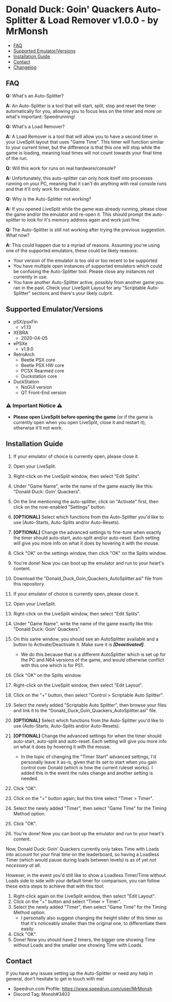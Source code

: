 # Donald Duck: Goin' Quackers Auto-Splitter & Load Remover v1.0.0 - by MrMonsh

<!-- TOC depth:6 withLinks:1 updateOnSave:1 orderedList:0 -->

- [FAQ](#FAQ)
- [Supported Emulator/Versions](#supported-emulator/versions)
- [Installation Guide](#installation-guide)
- [Contact](#contact)
- [Changelog](#changelog)

<!-- /TOC -->

## FAQ

**Q:** What's an Auto-Splitter?

**A:** An Auto-Splitter is a tool that will start, split, stop and reset the timer automatically for you, allowing you to focus less on the timer and more on what's important: Speedrunning!


**Q:** What's a Load Remover?

**A:** A Load Remover is a tool that will allow you to have a second timer in your LiveSplit layout that uses "Game Time". 
This timer will function similar to your current timer, but the difference is that this one will stop while the game is loading, meaning load times will not count towards your final time of the run.


**Q:** Will this work for runs on real hardware/console?

**A:** Unfortunately, this auto-splitter can only hook itself into processes running on your PC, meaning that it can't do anything with real console runs and that it'll only work for emulator.


**Q:** Why is the Auto-Splitter not working?

**A:** If you opened LiveSplit while the game was already running, please close the game and/or the emulator and re-open it. This should prompt the auto-splitter to look for it's memory address again and work just fine.


**Q:** The Auto-Splitter is still not working after trying the previous suggestion. What now?

**A:** This could happen due to a myriad of reasons. Assuming you're using one of the supported emulators, these could be likely reasons:
+ Your version of the emulator is too old or too recent to be supported
+ You have multiple open instances of supported emulators which could be confusing the Auto-Splitter tool. Please close any instances not currently in use.
+ You have another Auto-Splitter active, possibly from another game you ran in the past. Check your LiveSplit Layout for any "Scriptable Auto-Splitter" sections and there's your likely culprit.


## Supported Emulator/Versions

+ pSX/psxFin 
	+ v1.13
+ XEBRA 
	+ 2020-04-05
+ ePSXe 
	+ v1.9.0
+ RetroArch 
	+ Beetle PSX core
	+ Beetle PSX HW core
	+ PCSX Rearmed core
	+ Duckstation core
+ DuckStation
	+ NoGUI version
	+ QT Front-End version

### ⚠️ Important Notice ⚠️

* **Please open LiveSplit before opening the game** (or if the game is currently open when you open LiveSplit, close it and restart it), otherwise it'll not work.

## Installation Guide

1. If your emulator of choice is currently open, please close it.
2. Open your LiveSplit.
3. Right-click on the LiveSplit window, then select "Edit Splits".
4. Under "Game Name", write the name of the game exactly like this: "Donald Duck: Goin' Quackers".
5. On the line mentioning the auto-splitter, click on "Activate" first, then click on the now-enabled "Settings" button.
6. **[OPTIONAL]** Select which functions from the Auto-Splitter you'd like to use (Auto-Starts, Auto-Splits and/or Auto-Resets). 
7. **[OPTIONAL]** Change the advanced settings to fine-tune when exactly the timer should auto-start, auto-split and/or auto-reset. Each setting will give you more info on what it does by hovering it with the mouse.
8. Click "OK" on the settings window, then click "OK" on the Splits window.
9. You're done! Now you can boot up the emulator and run to your heart's content.

1. Download the "Donald_Duck_Goin_Quackers_AutoSplitter.asl" file from this repository.
2. If your emulator of choice is currently open, please close it.
3. Open your LiveSplit.
4. Right-click on the LiveSplit window, then select "Edit Splits".
5. Under "Game Name", write the name of the game exactly like this: "Donald Duck: Goin' Quackers".
6. On this same window, you should see an AutoSplitter available and a button to Activate/Deactivate it. Make sure it is ***[Deactivated]***.
   	* We do this because that is a different AutoSplitter which is set up for the PC and N64 versions of the game, and would otherwise conflict with this one which is for PS1.
8. Click "OK" on the Splits window.
4. Right-click on the LiveSplit window, then select "Edit Layout".
3. Click on the "+" button, then select "Control > Scriptable Auto Splitter".
4. Select the newly added "Scriptable Auto Splitter", then browse your files and link it to the "Donald_Duck_Goin_Quackers_AutoSplitter.asl" file.
5. **[OPTIONAL]** Select which functions from the Auto-Splitter you'd like to use (Auto-Starts, Auto-Splits and/or Auto-Resets).  
6. **[OPTIONAL]** Change the advanced settings for when the timer should auto-start, auto-split and auto-reset. Each setting will give you more info on what it does by hovering it with the mouse.
	* In the topic of changing the "Timer Start" advanced settings, I'd personally leave it as-is, given that its set to start when you gain control over Donald (which is how the current ruleset works). I added this in the event the rules change and another setting is needed.
7. Click "OK".
8. Click on the "+" button again, but this time select "Timer > Timer".
9. Select the newly added "Timer", then select "Game Time" for the Timing Method option.
10. Click "OK".
11. You're done! Now you can boot up the emulator and run to your heart's content.

Now, Donald Duck: Goin' Quackers currently only takes Time with Loads into account for your final time on the leaderboard, so having a Loadless Timer (which would pause during loads between levels) is as of yet *not necessary at all*.

However, in the event you'd still like to show a Loadless Timer/Time without Loads side to side with your default timer for comparison, you can follow these extra steps to achieve that with this tool:
1. Right-click again on the LiveSplit window, then select "Edit Layout".
2. Click on the "+" button and select "Timer > Timer".
3. Select the newly added "Timer", then select "Game Time" for the Timing Method option.
	+ I personally also suggest changing the height slider of this timer so that it's noticeably smaller than the original one, to differentiate them easily.
4. Click "OK".
5. Done! Now you should have 2 timers, the bigger one showing Time without Loads and the smaller one showing Time with Loads.

## Contact

If you have any issues setting up the Auto-Splitter or need any help in general, don't hesitate to get in touch with me!
+ Speedrun.com Profile: https://www.speedrun.com/user/MrMonsh
+ Discord Tag: Monsh#3403
